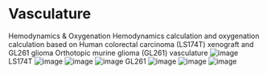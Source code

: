 # Vasculature
Hemodynamics &amp; Oxygenation
Hemodynamics calculation and oxygenation calculation based on Human colorectal carcinoma (LS174T) xenograft and GL261 glioma Orthotopic murine glioma (GL261) vasculature
![image](https://github.com/PhantomOtter/Vasculature/assets/98802462/884538b3-3da9-43d9-b39a-8ba4617119ab)
LS174T
![image](https://github.com/PhantomOtter/Vasculature/assets/98802462/062d506d-86f2-4c10-a6e3-00ede2bacc20)
![image](https://github.com/PhantomOtter/Vasculature/assets/98802462/703296ff-e31f-40d9-9acf-09374b05dae0)
![image](https://github.com/PhantomOtter/Vasculature/assets/98802462/d88919cf-6d60-483d-a2d1-16097174d32d)
GL261
![image](https://github.com/PhantomOtter/Vasculature/assets/98802462/d40d1647-55a4-414d-9398-7d50819e16c9)
![image](https://github.com/PhantomOtter/Vasculature/assets/98802462/6e865e4a-c22c-448f-b751-bb84579f1622)
![image](https://github.com/PhantomOtter/Vasculature/assets/98802462/73723f20-1051-4b60-b20c-32bc92a9d400)


